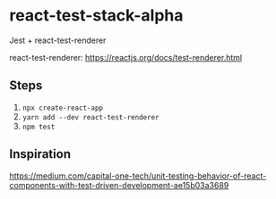 # react-test-stack-alpha
Jest + react-test-renderer

react-test-renderer: https://reactjs.org/docs/test-renderer.html

## Steps
1. `npx create-react-app`
2. `yarn add --dev react-test-renderer`
3. `npm test`

## Inspiration
https://medium.com/capital-one-tech/unit-testing-behavior-of-react-components-with-test-driven-development-ae15b03a3689
